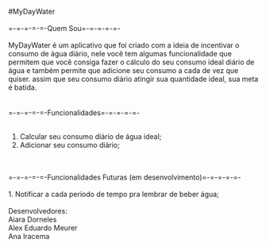 #MyDayWater
</br>
</br>
=-=-=-=-=-Quem Sou=-=-=-=-=-
</br>
</br>
MyDayWater é um aplicativo que foi criado com a ideia de incentivar o consumo de
água diário, nele você tem algumas funcionalidade que permitem que você consiga fazer o
cálculo do seu consumo ideal diário de água e também permite que adicione seu consumo
a cada de vez que quiser. assim que seu consumo diário atingir sua quantidade ideal, sua
meta é batida.
</br>
</br>
</br>
=-=-=-=-=-Funcionalidades=-=-=-=-=-
</br>
</br>
1. Calcular seu consumo diário de água ideal;
2. Adicionar seu consumo diário;
</br>
</br>
=-=-=-=-=-Funcionalidades Futuras (em desenvolvimento)=-=-=-=-=-
</br>
</br>
1. Notificar a cada período de tempo pra lembrar de beber água;
</br>
</br>
Desenvolvedores:
</br>
Aiara Dorneles
</br>
Alex Eduardo Meurer
</br>
Ana Iracema
